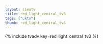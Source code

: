```yaml
--- 
layout: sieutv
title: red_light_central_tv3
tags: ["uktv"]
thumb: red_light_central_tv3
---
```

{% include tvadv key=red_light_central_tv3 %}

